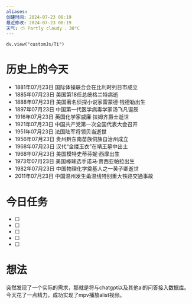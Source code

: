 ```yaml
---
aliases: 
创建时间: 2024-07-23 08:19
最近修改: 2024-07-23 08:19
天气: ⛅️ Partly cloudy ，30°C 
---
```



```dataviewjs
dv.view("customJs/Ti")
```
#  历史上的今天
- 1881年07月23日 国际体操联合会在比利时列日市成立
- 1885年07月23日 美国第18任总统格兰特病逝
- 1888年07月23日 美国著名侦探小说家雷蒙德·钱德勒出生
- 1897年07月23日 中国第一代医学病毒学家汤飞凡诞辰
- 1916年07月23日 英国化学家威廉·拉姆齐爵士逝世
- 1921年07月23日 中国共产党第一次全国代表大会召开
- 1951年07月23日 法国陆军将领贝当逝世
- 1956年07月23日 贵州黔东南苗族侗族自治州成立
- 1968年07月23日 汉代“金缕玉衣”在靖王墓中出土
- 1968年07月23日 美国模特史蒂芬妮·西摩出生
- 1973年07月23日 美国棒球选手诺马·贾西亚帕拉出生
- 1982年07月23日 中国物理化学奠基人之一黄子卿逝世
- 2011年07月23日 中国温州发生甬温线特别重大铁路交通事故

# 今日任务
- [ ] 
- [ ] 
- [ ] 
- [ ] 
- [ ] 

#  想法

突然发现了一个实际的需求，那就是将与chatgpt以及其他ai的问答接入数据库。今天花了一点精力，成功实现了mpv播放alist视频。




























































































































































































































































































































































































































































































































































































































































































































































































































































































































































































































































































































































































































































































































































































































































































































































































































































































































































































































































































































































































































































































































































































































































































































































































































































































































































































































































































































































































































































































































































































































































































































































































































































































































































































































































































































































































































































































































































































































































































































































































































































































































































































































































































































































































































































































































































































































































































































































































































































































































































































































































































































































































































































































































































































































































































































































































































































































































































































































































































































































































































































































































































































































































































































































































































































































































































































































































































































































































































































































































































































































































































































































































































































































































































































































































































































































































































































































































































































































































































































































































































































































































































































































































































































































































































































































































































































































































































































































































































































































































































































































































































































































































































































































































































































































































































































































































































































































































































































































































































































































































































































































































































































































































































































































































































































































































































































































































































































































































































































































































































































































































































































































































































































































































































































































































































































































































































































































































































































































































































































































































































































































































































































































































































































































































































































































































































































































































































































































































































































































































































































































































































































































































































































































































































































































































































































































































































































































































































































































































































































































































































































































































































































































































































































































































































































































































































































































































































































































































































































































































































































































































































































































































































































































































































































































































































































































































































































































































































































































































































































































































































































































































































































































































































































































































































































































































































































































































































































































































































































































































































































































































































































































































































































































































































































































































































































































































































































































































































































































































































































































































































































































































































































































































































































































































































































































































































































































































































































































































































































































































































































































































































































































































































































































































































































































































































































































































































































































































































































































































































































































































































































































































































































































































































































































































































































































































































































































































































































































































































































































































































































































































































































































































































































































































































































































































































































































































































































































































































































































































































































































































































































































































































































































































































































































































































































































































































































































































































































































































































































































































































































































































































































































































































































































































































































































































































































































































































































































































































































































































































































































































































































































































































































































































































































































































































































































































































































































































































































































































































































































































































































































































































































































































































































































































































































































































































































































































































































































































































































































































































































































































































































































































































































































































































































































































































































































































































































































































































































































































































































































































































































































































































































































































































































































































































































































































































































































































































































































































































































































































































































































































































































































































































































































































































































































































































































































































































































































































































































































































































































































































































































































































































































































































































































































































































































































































































































































































































































































































































































































































































































































































































































































































































































































































































































































































































































































































































































































































































































































































































































































































































































































































































































































































































































































































































































































































































































































































































































































































































































































































































































































































































































































































































































































































































































































































































































































































































































































































































































































































































































































































































































































































































































































































































































































































































































































































































































































































































































































































































































































































































































































































































































































































































































































































































































































































































































































































































































































































































































































































































































































































































































































































































































































































































































































































































































































































































































































































































































































































































































































































































































































































































































































































































































































































































































































































































































































































































































































































































































































































































































































































































































































































































































































































































































































































































































































































































































































































































































































































































































































































































































































































































































































































































































































































































































































































































































































































































































































































































































































































































































































































































































































































































































































































































































































































































































































































































































































































































































































































































































































































































































































































































































































































































































































































































































































































































































































































































































































































































































































































































































































































































































































































































































































































































































































































































































































































































































































































































































































































































































































































































































































































































































































































































































































































































































































































































































































































































































































































































































































































































































































































































































































































































































































































































































































































































































































































































































































































































































































































































































































































































































































































































































































































































































































































































































































































































































































































































































































































































































































































































































































































































































































































































































































































































































































































































































































































































































































































































































































































































































































































































































































































































































































































































































































































































































































































































































































































































































































































































































































































































































































































































































































































































































































































































































































































































































































































































































































































































































































































































































































































































































































































































































































































































































































































































































































































































































































































































































































































































































































































































































































































































































































































































































































































































































































































































































































































































































































































































































































































































































































































































































































































































































































































































































































































































































































































































































































































































































































































































































































































































































































































































































































































































































































































